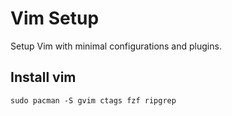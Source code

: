 # Vim Setup
Setup Vim with minimal configurations and plugins.

## Install vim
```
sudo pacman -S gvim ctags fzf ripgrep
```



